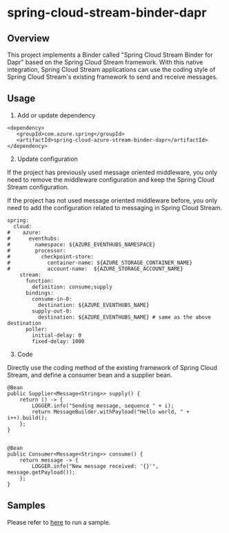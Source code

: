 # spring-cloud-stream-binder-dapr

## Overview

This project implements a Binder called "Spring Cloud Stream Binder for Dapr" based on the Spring Cloud Stream framework. With this native integration, Spring Cloud Stream applications can use the coding style of Spring Cloud Stream's existing framework to send and receive messages.


## Usage

1. Add or update dependency

```
<dependency>
   <groupId>com.azure.spring</groupId>
   <artifactId>spring-cloud-azure-stream-binder-dapr</artifactId>
</dependency>
```

2. Update configuration

If the project has previously used message oriented middleware, you only need to remove the middleware configuration and keep the Spring Cloud Stream configuration.

If the project has not used message oriented middleware before, you only need to add the configuration related to messaging in Spring Cloud Stream.
```
spring:
  cloud:
#    azure:
#      eventhubs:
#        namespace: ${AZURE_EVENTHUBS_NAMESPACE}
#        processor:
#          checkpoint-store:
#            container-name: ${AZURE_STORAGE_CONTAINER_NAME}
#            account-name:  ${AZURE_STORAGE_ACCOUNT_NAME}
    stream:
      function:
        definition: consume;supply
      bindings:
        consume-in-0:
          destination: ${AZURE_EVENTHUBS_NAME}
        supply-out-0:
          destination: ${AZURE_EVENTHUBS_NAME} # same as the above destination
      poller:
        initial-delay: 0
        fixed-delay: 1000
```

3. Code

Directly use the coding method of the existing framework of Spring Cloud Stream, and define a consumer bean and a supplier bean.

```
@Bean
public Supplier<Message<String>> supply() {
    return () -> {
        LOGGER.info("Sending message, sequence " + i);
        return MessageBuilder.withPayload("Hello world, " + i++).build();
    };
}


@Bean
public Consumer<Message<String>> consume() {
    return message -> {
        LOGGER.info("New message received: '{}'", message.getPayload());
    };
}
```

## Samples

Please refer to [here](https://github.com/MouMangTai/spring-cloud-stream-binder-dapr-sample)
to run a sample.
